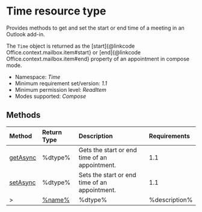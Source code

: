 # Time resource type

Provides methods to get and set the start or end time of a meeting in an Outlook add-in.

The `Time` object is returned as the [start]{@linkcode Office.context.mailbox.item#start} or [end]{@linkcode Office.context.mailbox.item#end} property of an appointment in compose mode.

*	Namespace: *Time*
*	Minimum requirement set/version: *1.1*
*	Minimum permission level: *ReadItem*
*	Modes supported: *Compose*



## Methods

| Method	   | Return Type    | Description | Requirements|
|:-------------|:---------------|:------------|:----|
| [getAsync](getasync)     | %dtype% | Gets the start or end time of an appointment. | 1.1|  
| [setAsync](setasync)     | %dtype% | Sets the start or end time of an appointment. | 1.1|  
>| [%name%](%link%)     | %dtype% | %description% | %req%|


